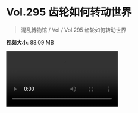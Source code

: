 # Vol.295 齿轮如何转动世界

> 混乱博物馆 / Vol / Vol.295 齿轮如何转动世界

**视频大小**: 88.09 MB

<div class="video"><video src="https://file.hsyhx.top/video/295.mp4" controls preload>🤔 您的浏览器不支持 video 标签</video></div>